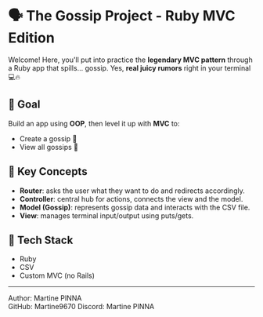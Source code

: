 # 🗣️ The Gossip Project - Ruby MVC Edition

Welcome! Here, you'll put into practice the **legendary MVC pattern** through a Ruby app that spills... gossip. Yes, **real juicy rumors** right in your terminal 💻🔥

## 🚀 Goal

Build an app using **OOP**, then level it up with **MVC** to:

- Create a gossip 📝  
- View all gossips 👀  

## 🧩 Key Concepts

- **Router**: asks the user what they want to do and redirects accordingly.  
- **Controller**: central hub for actions, connects the view and the model.  
- **Model (Gossip)**: represents gossip data and interacts with the CSV file.  
- **View**: manages terminal input/output using puts/gets.  

## 💾 Tech Stack

- Ruby  
- CSV  
- Custom MVC (no Rails)

------------------------

Author: Martine PINNA  
GitHub: Martine9670
Discord: Martine PINNA
